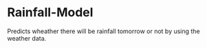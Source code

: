 # Rainfall-Model
Predicts wheather there will be rainfall tomorrow or not by using the weather data.

